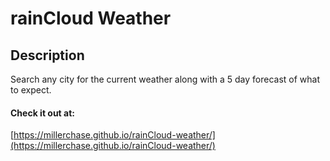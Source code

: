 # rainCloud Weather

## Description

Search any city for the current weather along with a 5 day forecast of what to expect.

#### Check it out at:
[https://millerchase.github.io/rainCloud-weather/](https://millerchase.github.io/rainCloud-weather/)